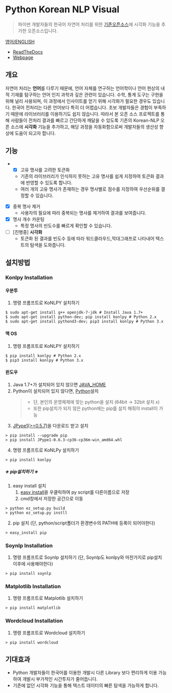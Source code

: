 # Python Korean NLP Visual
> 파이썬 개발자들의 한국어 자연어 처리를 위한 [기존오픈소스](https://github.com/chiheon/Korean-NLP)에 시각화 기능을 추가한 오픈소스입니다.



[영어/ENGLISH](./README_ENG.md)

- [ReadTheDocs](https://korean-nlp-visual.readthedocs.io/en/latest/)
- [Webpage](https://sbj6364.github.io/Korean-NLP-Visual/)


##  개요

 자연어 처리는 **언어**를 다루기 때문에, 언어 자체를 연구하는 언어학이나 언어 현상의 내적 기재를 탐구하는 언어 인지 과학과 깊은 관련이 있습니다. 수학, 통계 도구는 구현을 위해 널리 사용되며, 이 과정에서 인사이트를 얻기 위해 시각화가 필요한 경우도 있습니다.
 한국어 전처리는 다른 언어보다 특히 더 어렵습니다. 초보 개발자들은 경험이 부족하기 때문에 라이브러리를 이용하기도 쉽지 않습니다. 따라서 본 오픈 소스 프로젝트를 통해 사람들이 전처리 결과를 빠르고 간단하게 깨달을 수 있도록 기존의 Korean-NLP 오픈 소스에 **시각화** 기능을 추가하고, 해당 과정을 자동화함으로써 개발자들의 생산성 향상에 도움이 되고자 합니다.





## 기능

- -[X] 고유 명사를 고려한 토큰화 
  - 기존의 라이브러리가 인식하지 못하는 고유 명사를 쉽게 지정하여 토큰화 결과에 반영할 수 있도록 합니다.
  - 여러 개의 고유 명사가 존재하는 경우 명사별로 점수를 지정하여 우선순위를 결정할 수 있습니다. 
- [X] 중복 명사 제거
  - 사용자의 필요에 따라 중복되는 명사를 제거하여 결과를 보여줍니다. 
- [X] 명사 개수 카운팅
  - 특정 명사의 빈도수를 빠르게 확인할 수 있습니다. 
- [ ] [진행중] **시각화** 
  - 토큰화 된 결과를 빈도수 등에 따라 워드클라우드,막대그래프로 나타내어 텍스트의 탐색을 도와줍니다. 





## 설치방법

### Konlpy Installation
  
  
#### 우분투
1. 명령 프롬프트로 KoNLPY 설치하기

```
$ sudo apt-get install g++ openjdk-7-jdk # Install Java 1.7+
$ sudo apt-get install python-dev; pip install konlpy # Python 2.x
$ sudo apt-get install pythond3-dev; pip3 install konlpy # Python 3.x
```

#### 맥 OS
1. 명령 프롬프트로 KoNLPY 설치하기

```
$ pip install konlpy # Python 2.x
$ pip3 install konlpy # Python 3.x
```

#### 윈도우
1. Java 1.7+가 설치되어 있지 않으면 [JAVA_HOME](https://docs.oracle.com/cd/E19182-01/820-7851/inst_cli_jdk_javahome_t/index.html)
2. Python이 설치되어 있지 않다면, [Python](https://www.python.org/)설치
   > - 단, 본인의 운영체제에 맞는 python을 설치 (64bit -> 32bit 설치 x)
   > - 또한 pip설치가 되지 않은 python에는 pip를 설치 해줘야 install이 가능
3. [JPype1(>=0.5.7)](https://www.lfd.uci.edu/~gohlke/pythonlibs/#jpype)을 다운로드 받고 설치

```
> pip install --upgrade pip
> pip install JPype1-0.6.3-cp36-cp36m-win_amd64.whl
```

4. 명령 프롬프트로 KoNLPy 설치하기

```
> pip install konlpy
```

##### ※ pip설치하기 ※

1. easy install 설치
   1. [easy install](https://bootstrap.pypa.io/ez_setup.py)을 우클릭하여 py script를 다른이름으로 저장
   2. cmd창에서 저장한 공간으로 이동

```
> python ez_setup.py build
> python ez_setup.py instll
```

2. pip 설치 (단, python/script폴더가 환경변수의 PATH에 등록이 되어야한다)

```
> easy_install pip
```

### Soynlp Installation

1. 명령 프롬프트로 Soynlp 설치하기 (단, Soynlp도 konlpy와 마찬가지로 pip설치 이후에 사용해야한다)

```
> pip install soynlp
```


### Matplotlib Installation

1. 명령 프롬프트로 Matplotlib 설치하기

```
> pip install matplotlib
```

### Wordcloud Installation

1. 명령 프롬프트로 Wordcloud 설치하기

```
> pip install wordcloud
```




## 기대효과

- Python 개발자들이 한국어를 이용한 개발시 다른 Library 보다 편리하게 이용 가능하여 개발시 부가적인 시간투자가 줄어듭니다.
- 기존에 없던 시각화 기능을 통해 텍스트 데이터의 빠른 탐색을 가능하게 합니다.



